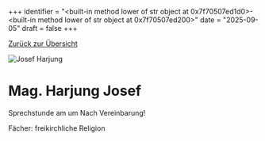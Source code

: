 
+++
identifier = "<built-in method lower of str object at 0x7f70507ed1d0>-<built-in method lower of str object at 0x7f70507ed200>"
date = "2025-09-05"
draft = false
+++

 [Zurück zur Übersicht](/schule/lehrpersonal/)

<div class="row">
<div class="column">
<img src="/images/personal/Harjung.jpg" alt="Josef Harjung"> 
</div>
<div class="column">

# Mag. Harjung Josef 

Sprechstunde am  um Nach Vereinbarung!

Fächer: freikirchliche Religion















</div>
</div> 

